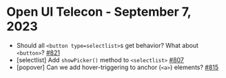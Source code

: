 Open UI Telecon - September 7, 2023
======================================

- Should all `<button type=selectlist>`s get behavior? What about `<button>`? [#821](https://github.com/openui/open-ui/issues/821)
- [selectlist] Add `showPicker()` method to `<selectlist>` [#807](https://github.com/openui/open-ui/issues/807)
- [popover] Can we add hover-triggering to anchor (`<a>`) elements? [#815](https://github.com/openui/open-ui/issues/815)
